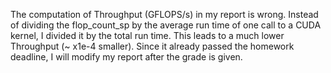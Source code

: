 The computation of Throughput (GFLOPS/s) in my report is wrong. Instead of dividing the flop_count_sp by the average run time of one call to a CUDA kernel, I divided it by the total run time. This leads to a much lower Throughput (~ x1e-4 smaller). Since it already passed the homework deadline, I will modify my report after the grade is given.   
